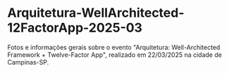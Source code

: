 # Arquitetura-WellArchitected-12FactorApp-2025-03
Fotos e informações gerais sobre o evento "Arquitetura: Well-Architected Framework + Twelve-Factor App", realizado em 22/03/2025 na cidade de Campinas-SP.
